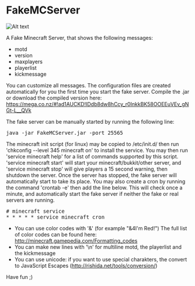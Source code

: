 FakeMCServer
============

![Alt text](http://image-upload.de/image/fJMilM/4fe71c6994.png)

A Fake Minecraft Server, that shows the following messages:

* motd
* version
* maxplayers
* playerlist
* kickmessage

You can customize all messages. The configuration files are created automatically for you the first time you start the fake server. Compile the .jar or download the compiled version here: https://mega.co.nz/#!ad1AUCKD!IDdb8dw8hCcy_r0InkkBK58OOEEuVEv_gNGt-L__QVk

The fake server can be manually started by running the following line:

<pre>
java -jar FakeMCServer.jar -port 25565
</pre>


The minecraft init script (for linux) may be copied to /etc/init.d/ then run 'chkconfig --level 345 minecraft on' to install the service. You may then run 'service minecraft help' for a list of commands supported by this script. 'service minecraft start' will start your minecraft/bukkit/other server, and 'service minecraft stop' will give players a 15 second warning, then shutdown the server. Once the server has stopped, the fake server will automatically start to take its place. You may also create a cron by running the command 'crontab -e' then add the line below. This will check once a minute, and automatically start the fake server if neither the fake or real servers are running.

<pre>
# minecraft service
* * * * * service minecraft cron
</pre>


* You can use color codes with '&' (for example "&4I'm Red!") The full list of color codes can be found here: http://minecraft.gamepedia.com/Formatting_codes
* You can make new lines with '\n' for multiline motd, the playerlist and the kickmessage
* You can use unicode: if you want to use special charakters, the convert to JavaScript Escapes (http://rishida.net/tools/conversion/)


Have fun ;)

